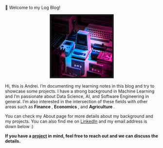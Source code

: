 👋 Welcome to my Log Blog!

<p style="text-align:center">
    <img src="./images/gcp.jpg"  width="200" height="200" border="5px solid white">
</p>

Hi, this is Andrei. I’m documenting my learning notes in this blog and try to showcase some projects. I have a strong background in Machine Learning and I’m passionate about Data Science, AI, and Software Engineering in general. I’m also interested in the intersection of these fields with other areas such as <b> Finance </b>, <b> Economics </b>, and <b> Agriculture </b>.

You can check my About page for more details about my background and my projects. You can also find me on <a href="https://www.linkedin.com/in/andrei-gabriel-popescu/" target="_blank">LinkedIn</a> and my email address is down below :)

<b>If you have a [project]() in mind, feel free to reach out and we can discuss the details. </b>



